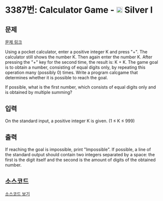 # 3387번: Calculator Game - <img src="https://static.solved.ac/tier_small/10.svg" style="height:20px" /> Silver I

<!-- performance -->

<!-- 문제 제출 후 깃허브에 푸시를 했을 때 제출한 코드의 성능이 입력될 공간입니다.-->

<!-- end -->

## 문제

[문제 링크](https://boj.kr/3387)


<p>Using a pocket calculator, enter a positive integer K and press "+". The calculator still shows the number K. Then again enter the number K. After pressing the "+" key for the second time, the result is: K + K. The game goal is to obtain a number, consisting of equal digits only, by repeating this operation many (possibly 0) times. Write a program calcgame that determines whether it is possible to reach the goal.</p>

<p>If possible, what is the first number, which consists of equal digits only and is obtained by multiple summing?</p>



## 입력


<p>On the standard input, a positive integer K is given. (1 ≤ K ≤ 999)</p>



## 출력


<p>If reaching the goal is impossible, print "Impossible". If possible, a line of the standard output should contain two integers separated by a space: the first is the digit itself and the second&nbsp;is the amount of digits of the obtained number.</p>



## 소스코드

[소스코드 보기](Calculator%20Game.py)